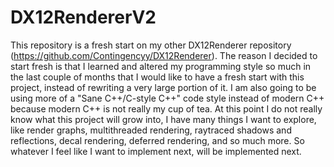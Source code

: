 # DX12RendererV2
This repository is a fresh start on my other DX12Renderer repository (https://github.com/Contingencyy/DX12Renderer). The reason I decided to start fresh is that I learned and altered my programming style so much in the last couple of months that I would like to have a fresh start with this project, instead of rewriting a very large portion of it. I am also going to be using more of a "Sane C++/C-style C++" code style instead of modern C++ because modern C++ is not really my cup of tea.
At this point I do not really know what this project will grow into, I have many things I want to explore, like render graphs, multithreaded rendering, raytraced shadows and reflections, decal rendering, deferred rendering, and so much more. So whatever I feel like I want to implement next, will be implemented next.
